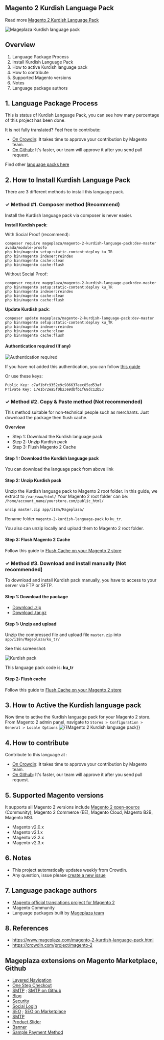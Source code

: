 ## Magento 2 Kurdish Language Pack



Read more [Magento 2 Kurdish Language Pack](https://www.mageplaza.com/magento-2-kurdish-language-pack.html)

![Mageplaza Kurdish language pack](https://cdn3.mageplaza.com/media/general/qjWPj1W.png)

## Overview

1. Language Package Process
2. Install Kurdish Language Pack
3. How to active Kurdish language pack
4. How to contribute
5. Supported Magento versions
6. Notes
7. Language package authors

## 1. Language Package Process

This is status of Kurdish Language Pack, you can see how many percentage of this project has been done.

It is not fully translated? Feel free to contribute:
- [On Crowdin](https://crowdin.com/project/magento-2): It takes time to approve your contribution by Magento team.
- [On Github](https://github.com/mageplaza/magento-2-kurdish-language-pack/blob/master/HOW-TO-CONTRIBUTE.md): It's faster, our team will approve it after you send pull request.


Find other [language packs here](https://www.mageplaza.com/kb/magento-2-language-pack/)

## 2. How to Install Kurdish Language Pack

There are 3 different methods to install this language pack.

### ✓ Method #1. Composer method (Recommend)
Install the Kurdish language pack via composer is never easier.

**Install Kurdish pack**:

With Social Proof (recommend):

```
composer require mageplaza/magento-2-kurdish-language-pack:dev-master avada/module-proofo
php bin/magento setup:static-content:deploy ku_TR
php bin/magento indexer:reindex
php bin/magento cache:clean
php bin/magento cache:flush
```

Without Social Proof:

```
composer require mageplaza/magento-2-kurdish-language-pack:dev-master
php bin/magento setup:static-content:deploy ku_TR
php bin/magento indexer:reindex
php bin/magento cache:clean
php bin/magento cache:flush
```


**Update  Kurdish pack**:

```
composer update mageplaza/magento-2-kurdish-language-pack:dev-master
php bin/magento setup:static-content:deploy ku_TR
php bin/magento indexer:reindex
php bin/magento cache:clean
php bin/magento cache:flush

```

#### Authentication required (If any)

![Authentication required](https://cdn.mageplaza.com/media/general/dmryiPk.png)

If you have not added this authentication, you can follow [this guide](http://devdocs.magento.com/guides/v2.0/install-gde/prereq/connect-auth.html)

Or use these keys:

```
Public Key: c7af1bfc9352e9c986637eec85ed53af
Private Key: 17e1b72ea5f0b23e9dbfb1f68dc12b53
```



### ✓ Method #2. Copy & Paste method (Not recommended)

This method suitable for non-technical people such as merchants. Just download the package then flush cache.

**Overview**

- Step 1: Download the Kurdish language pack
- Step 2: Unzip Kurdish pack
- Step 3: Flush Magento 2 Cache

#### Step 1 : Download the Kurdish language pack

You can download the language pack from above link

#### Step 2: Unzip Kurdish pack

Unzip the Kurdish language pack to Magento 2 root folder. In this guide, we extract to `/var/www/html/`
Your Magento 2 root folder can be: `/home/account_name/yourstore.com/public_html/`

```
unzip master.zip app/i18n/Mageplaza/
```

Rename folder `magento-2-kurdish-language-pack` to `ku_tr`.


You also can unzip locally and upload them to Magento 2 root folder.

#### Step 3: Flush Magento 2 Cache

Follow this guide to [Flush Cache on your Magento 2 store](https://www.mageplaza.com/kb/how-flush-enable-disable-cache.html)


### ✓ Method #3. Download and install manually (Not recommended)

To download and install Kurdish pack manually, you have to access to your server via FTP or SFTP.

#### Step 1: Download the package

- [Download .zip](https://github.com/mageplaza/magento-2-kurdish-language-pack/archive/master.zip)
- [Download .tar.gz](https://github.com/mageplaza/magento-2-kurdish-language-pack/tarball/master)

#### Step 1: Unzip and upload

Unzip the compressed file and upload file `master.zip` into `app/i18n/Mageplaza/ku_tr/`

See this screenshot:

![Kurdish pack](https://cdn3.mageplaza.com/media/general/language-pack.png)

This language pack code is: **ku_tr**

#### Step 2: Flush cache

Follow this guide to [Flush Cache on your Magento 2 store](https://www.mageplaza.com/kb/how-flush-enable-disable-cache.html)


## 3. How to Active the Kurdish language pack 

Now time to active the Kurdish language pack for your Magento 2 store. From Magento 2 admin panel, navigate to `Stores > Configuration > General > Locale Options`
![{{Magento 2 Kurdish language pack}}](https://cdn.mageplaza.com/media/general/aPSUA0l.png)


## 4. How to contribute

Contribute to this language at :
- [On Crowdin](https://crowdin.com/project/magento-2): It takes time to approve your contribution by Magento team.
- [On Github](https://github.com/mageplaza/magento-2-kurdish-language-pack/blob/master/HOW-TO-CONTRIBUTE.md): It's faster, our team will approve it after you send pull request.


## 5. Supported Magento versions

It supports all Magento 2 versions include [Magento 2 open-source](https://www.mageplaza.com/download-magento/) (Community), Magento 2 Commerce (EE), Magento Cloud, Magento B2B, Magento MSI.


- Magento v2.0.x
- Magento v2.1.x
- Magento v2.2.x
- Magento v2.3.x



## 6. Notes 

- This project automatically updates weekly from Crowdin.
- Any question, issue please [create a new issue](https://github.com/mageplaza/magento-2-kurdish-language-pack/issues/new)

## 7. Language package authors

- [Magento official translations project for Magento 2](https://crowdin.com/project/magento-2)
- Magento Community
- Language packages built by [Mageplaza team](https://www.mageplaza.com/)


## 8. References 

- https://www.mageplaza.com/magento-2-kurdish-language-pack.html
- https://crowdin.com/project/magento-2



## Mageplaza extensions on Magento Marketplace, Github


- [Layered Navigation](https://marketplace.magento.com/mageplaza-layered-navigation-m2.html)
- [One Step Checkout](https://marketplace.magento.com/mageplaza-magento-2-one-step-checkout-extension.html)
- [SMTP](https://marketplace.magento.com/mageplaza-module-smtp.html) ; [SMTP on Github](https://github.com/mageplaza/magento-2-smtp)
- [Blog](https://github.com/mageplaza/magento-2-blog)
- [Security](https://marketplace.magento.com/mageplaza-module-security.html)
- [Social Login](https://github.com/mageplaza/magento-2-social-login)
- [SEO](https://github.com/mageplaza/magento-2-seo) ; [SEO on Marketplace](https://marketplace.magento.com/mageplaza-magento-2-seo-extension.html)
- [SMTP](https://github.com/mageplaza/magento-2-smtp)
- [Product Slider](https://github.com/mageplaza/magento-2-product-slider)
- [Banner](https://github.com/mageplaza/magento-2-banner-slider)
- [Sample Payment Method](https://github.com/mageplaza/magento-2-sample-payment-method)



